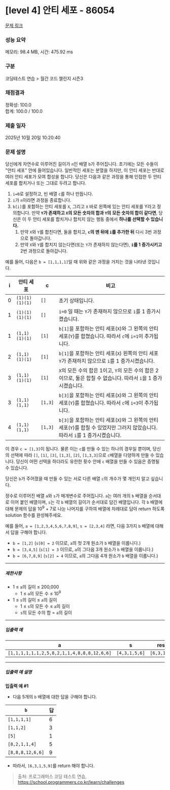 # [level 4] 안티 세포 - 86054 

[문제 링크](https://school.programmers.co.kr/learn/courses/30/lessons/86054?language=python3) 

### 성능 요약

메모리: 98.4 MB, 시간: 475.92 ms

### 구분

코딩테스트 연습 > 월간 코드 챌린지 시즌3

### 채점결과

정확성: 100.0<br/>합계: 100.0 / 100.0

### 제출 일자

2025년 10월 20일 10:20:40

### 문제 설명

<p>당신에게 자연수로 이루어진 길이가 <code>n</code>인 배열 <code>b</code>가 주어집니다. 초기에는 모든 수들이 "안티 세포" 안에 들어있습니다. 일반적인 세포는 분열을 하지만, 이 안티 세포는 반대로 여러 안티 세포가 모여 합성을 합니다. 당신은 다음과 같은 과정을 통해 인접한 두 안티 세포를 합치거나 또는 그대로 두려고 합니다.</p>

<ol>
<li><code>i=0</code>로 설정하고, 빈 배열 <code>c</code>를 하나 만듭니다. </li>
<li><code>i</code>가 <code>n</code>이라면 과정을 종료합니다.</li>
<li><code>b[i]</code>를 포함하는 안티 세포를 <code>X</code>, 그리고 <code>X</code> 바로 왼쪽에 있는 안티 세포를 Y라고 정의합니다. 만약 <strong><code>Y</code>가 존재하고 <code>X</code>의 모든 숫자의 합과 <code>Y</code>의 모든 숫자의 합이 같다면</strong>, 당신은 이 두 안티 세포를 합치거나 합치지 않는 행동 중에서 <strong>하나를 선택할 수 있습니다.</strong>

<ol>
<li>만약 <code>X</code>와 <code>Y</code>를 합친다면, 둘을 합치고, <strong><code>c</code>의 맨 뒤에 <code>i</code>를 추가한 뒤</strong> 다시 3번 과정으로 돌아갑니다.</li>
<li>만약 <code>X</code>와 <code>Y</code>를 합치지 않는다면(또는 <code>Y</code>가 존재하지 않는다면), <strong><code>i</code>를 1 증가시키고</strong> 2번 과정으로 돌아갑니다.</li>
</ol></li>
</ol>

<p>예를 들어, 다음은 <code>b = [1,1,1,1]</code>일 때 위와 같은 과정을 거치는 것을 나타낸 것입니다.</p>
<table class="table">
        <thead><tr>
<th>i</th>
<th>안티 세포</th>
<th>c</th>
<th>비고</th>
</tr>
</thead>
        <tbody><tr>
<td>0</td>
<td><code>(1)(1)(1)(1)</code></td>
<td><code>[]</code></td>
<td>초기 상태입니다.</td>
</tr>
<tr>
<td>1</td>
<td><code>(1)(1)(1)(1)</code></td>
<td><code>[]</code></td>
<td><code>i=0</code> 일 때는 <code>Y</code>가 존재하지 않으므로 <code>i</code>를 1 증가시켰습니다.</td>
</tr>
<tr>
<td>1</td>
<td><code>(1,1)(1)(1)</code></td>
<td><code>[1]</code></td>
<td><code>b[1]</code>을 포함하는 안티 세포(<code>X</code>)와 그 왼쪽의 안티 세포(<code>Y</code>)를 합쳤습니다. 따라서 <code>c</code>에 <code>i=1</code>이 추가됩니다.</td>
</tr>
<tr>
<td>2</td>
<td><code>(1,1)(1)(1)</code></td>
<td><code>[1]</code></td>
<td><code>b[1]</code>을 포함하는 안티 세포(<code>X</code>) 왼쪽의 안티 세포 <code>Y</code>가 존재하지 않으므로 <code>i</code>를 1 증가시켰습니다.</td>
</tr>
<tr>
<td>3</td>
<td><code>(1,1)(1)(1)</code></td>
<td><code>[1]</code></td>
<td><code>X</code>의 모든 수의 합은 1이고, <code>Y</code>의 모든 수의 합은 2이므로, 둘은 합칠 수 없습니다. 따라서 <code>i</code>을 1 증가시켰습니다.</td>
</tr>
<tr>
<td>3</td>
<td><code>(1,1)(1,1)</code></td>
<td><code>[1,3]</code></td>
<td><code>b[3]</code>을 포함하는 안티 세포(<code>X</code>)와 그 왼쪽의 안티 세포(<code>Y</code>)를 합쳤습니다. 따라서 <code>c</code>에 <code>i=3</code>이 추가됩니다.</td>
</tr>
<tr>
<td>4</td>
<td><code>(1,1)(1,1)</code></td>
<td><code>[1,3]</code></td>
<td><code>b[3]</code>을 포함하는 안티 세포(<code>X</code>)와 그 왼쪽의 안티 세포(<code>Y</code>)를 합칠 수 있었지만 그러지 않았습니다. 따라서 <code>i</code>를 1 증가시켰습니다.</td>
</tr>
</tbody>
      </table>
<p>이 경우 <code>c = [1,3]</code>이 됩니다. 물론 이는 <code>c</code>를 만들 수 있는 하나의 경우일 뿐이며, 당신의 선택에 따라 <code>[]</code>, <code>[1]</code>, <code>[3]</code>, <code>[1,3]</code>, <code>[2]</code>, <code>[1,3,3]</code>으로 <code>c</code>배열을 다양하게 만들 수 있습니다. 당신이 어떤 선택을 하더라도 유한한 횟수 안에 <code>c</code> 배열을 만들 수 있음은 증명될 수 있습니다.</p>

<p>당신은 <code>b</code>가 주어졌을 때 만들 수 있는 서로 다른 배열 <code>c</code>의 개수가 몇 개인지 알고 싶습니다.</p>

<p>정수로 이루어진 배열 <code>a</code>와 <code>s</code>가 매개변수로 주어집니다. <code>a</code>는 여러 개의 <code>b</code> 배열을 순서대로 이어 붙인 배열이며, <code>s</code>는 각 <code>b</code> 배열의 길이가 순서대로 담긴 배열입니다. 각 <code>b</code> 배열에 대해 문제의 답을 10<sup>9</sup> + 7로 나눈 나머지를 구하여 배열에 차례대로 담아 return 하도록 solution 함수를 완성해주세요.</p>

<p>예를 들어, <code>a = [1,2,3,4,5,6,7,8,9]</code>, <code>s = [2,3,4]</code> 라면, 다음 3가지 <code>b</code> 배열에 대해서 답을 구해야 합니다.</p>

<ul>
<li><code>b = [1,2]</code> (<code>s[0] = 2</code> 이므로, <code>a</code>의 첫 2개 원소가 <code>b</code> 배열을 이룹니다.)</li>
<li><code>b = [3,4,5]</code> (<code>s[1] = 3</code> 이므로, <code>a</code>의 그다음 3개 원소가 <code>b</code> 배열을 이룹니다.)</li>
<li><code>b = [6,7,8,9]</code> (<code>s[2] = 4</code> 이므로, <code>a</code>의 그다음 4개 원소가 <code>b</code> 배열을 이룹니다.)</li>
</ul>

<hr>

<h5>제한사항</h5>

<ul>
<li>1 ≤ <code>a</code>의 길이 ≤ 200,000

<ul>
<li>1 ≤ <code>a</code>의 모든 수 ≤ 10<sup>9</sup></li>
</ul></li>
<li>1 ≤ <code>s</code>의 길이 ≤ <code>a</code>의 길이

<ul>
<li>1 ≤ <code>s</code>의 모든 수 ≤ <code>a</code>의 길이</li>
<li><code>s</code>의 모든 수의 합 = <code>a</code>의 길이</li>
</ul></li>
</ul>

<hr>

<h5>입출력 예</h5>
<table class="table">
        <thead><tr>
<th>a</th>
<th>s</th>
<th>result</th>
</tr>
</thead>
        <tbody><tr>
<td><code>[1,1,1,1,1,1,2,5,8,2,1,1,4,8,8,8,12,6,6]</code></td>
<td><code>[4,3,1,5,6]</code></td>
<td><code>[6,3,1,5,9]</code></td>
</tr>
</tbody>
      </table>
<hr>

<h5>입출력 예 설명</h5>

<p><strong>입출력 예 #1</strong></p>

<ul>
<li>다음 5개의 <code>b</code> 배열에 대한 답을 구해야 합니다.</li>
</ul>
<table class="table">
        <thead><tr>
<th><code>b</code></th>
<th>답</th>
</tr>
</thead>
        <tbody><tr>
<td><code>[1,1,1,1]</code></td>
<td>6</td>
</tr>
<tr>
<td><code>[1,1,2]</code></td>
<td>3</td>
</tr>
<tr>
<td><code>[5]</code></td>
<td>1</td>
</tr>
<tr>
<td><code>[8,2,1,1,4]</code></td>
<td>5</td>
</tr>
<tr>
<td><code>[8,8,8,12,6,6]</code></td>
<td>9</td>
</tr>
</tbody>
      </table>
<ul>
<li>따라서, <code>[6,3,1,5,9]</code>를 return 해야 합니다.</li>
</ul>


> 출처: 프로그래머스 코딩 테스트 연습, https://school.programmers.co.kr/learn/challenges